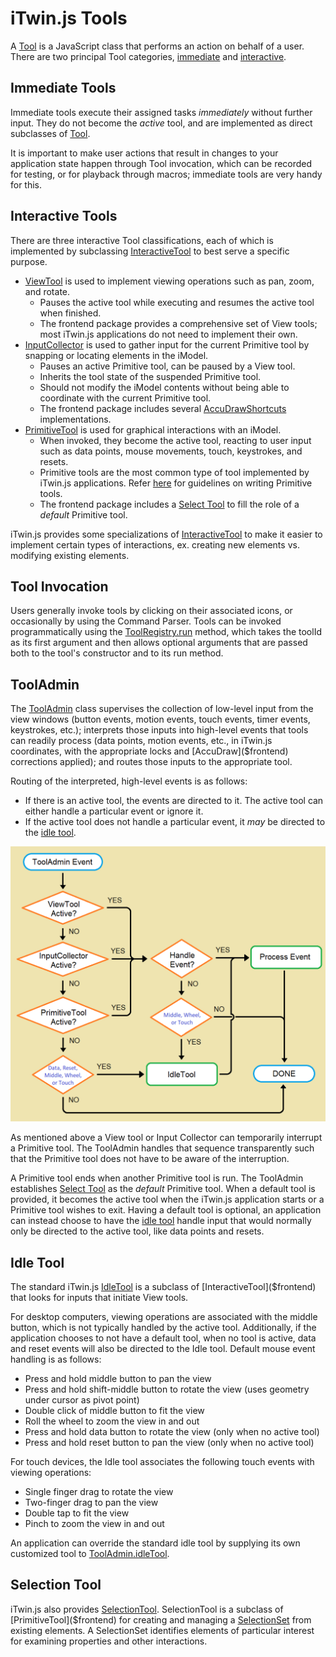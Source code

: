 # iTwin.js Tools

A [Tool]($frontend) is a JavaScript class that performs an action on behalf of a user. There are two principal Tool categories, [immediate](#immediate-tools) and [interactive](#interactive-tools).

## Immediate Tools

Immediate tools execute their assigned tasks *immediately* without further input. They do not become the *active* tool, and are implemented as direct subclasses of [Tool]($frontend).

It is important to make user actions that result in changes to your application state happen through Tool invocation, which can be recorded for testing, or for playback through macros; immediate tools are very handy for this.

## Interactive Tools

There are three interactive Tool classifications, each of which is implemented by subclassing [InteractiveTool]($frontend) to best serve a specific purpose.

- [ViewTool]($frontend) is used to implement viewing operations such as pan, zoom, and rotate.
  - Pauses the active tool while executing and resumes the active tool when finished.
  - The frontend package provides a comprehensive set of View tools; most iTwin.js applications do not need to implement their own.
- [InputCollector]($frontend) is used to gather input for the current Primitive tool by snapping or locating elements in the iModel.
  - Pauses an active Primitive tool, can be paused by a View tool.
  - Inherits the tool state of the suspended Primitive tool.
  - Should not modify the iModel contents without being able to coordinate with the current Primitive tool.
  - The frontend package includes several [AccuDrawShortcuts]($frontend) implementations.
- [PrimitiveTool]($frontend) is used for graphical interactions with an iModel.
  - When invoked, they become the active tool, reacting to user input such as data points, mouse movements, touch, keystrokes, and resets.
  - Primitive tools are the most common type of tool implemented by iTwin.js applications. Refer [here](./PrimitiveTools) for guidelines on writing Primitive tools.
  - The frontend package includes a [Select Tool](#selection-tool) to fill the role of a *default* Primitive tool.

iTwin.js provides some specializations of [InteractiveTool]($frontend) to make it easier to implement certain types of interactions, ex. creating new elements vs. modifying existing elements.

## Tool Invocation

Users generally invoke tools by clicking on their associated icons, or occasionally by using the Command Parser. Tools can be invoked programmatically using the [ToolRegistry.run]($frontend) method, which takes the toolId as its first argument and then allows optional arguments that are passed both to the tool's constructor and to its run method.

## ToolAdmin

The [ToolAdmin]($frontend) class supervises the collection of low-level input from the view windows (button events, motion events, touch events, timer events, keystrokes, etc.); interprets those inputs into high-level events that tools can readily process (data points, motion events, etc., in iTwin.js coordinates, with the appropriate locks and [AccuDraw]($frontend) corrections applied); and routes those inputs to the appropriate tool.

Routing of the interpreted, high-level events is as follows:

- If there is an active tool, the events are directed to it. The active tool can either handle a particular event or ignore it.
- If the active tool does not handle a particular event, it *may* be directed to the [idle tool](#idle-tool).

![event routing](./event-routing.png "Interactive tool event routing diagram")

As mentioned above a View tool or Input Collector can temporarily interrupt a Primitive tool. The ToolAdmin handles that sequence transparently such that the Primitive tool does not have to be aware of the interruption.

A Primitive tool ends when another Primitive tool is run. The ToolAdmin establishes [Select Tool](#selection-tool) as the *default* Primitive tool. When a default tool is provided, it becomes the active tool when the iTwin.js application starts or a Primitive tool wishes to exit. Having a default tool is optional, an application can instead choose to have the [idle tool](#idle-tool) handle input that would normally only be directed to the active tool, like data points and resets.

## Idle Tool

The standard iTwin.js [IdleTool]($frontend) is a subclass of [InteractiveTool]($frontend) that looks for inputs that initiate View tools.

For desktop computers, viewing operations are associated with the middle button, which is not typically handled by the active tool. Additionally, if the application chooses to not have a default tool, when no tool is active, data and reset events will also be directed to the Idle tool. Default mouse event handling is as follows:

- Press and hold middle button to pan the view
- Press and hold shift-middle button to rotate the view (uses geometry under cursor as pivot point)
- Double click of middle button to fit the view
- Roll the wheel to zoom the view in and out
- Press and hold data button to rotate the view (only when no active tool)
- Press and hold reset button to pan the view (only when no active tool)

For touch devices, the Idle tool associates the following touch events with viewing operations:

- Single finger drag to rotate the view
- Two-finger drag to pan the view
- Double tap to fit the view
- Pinch to zoom the view in and out

An application can override the standard idle tool by supplying its own customized tool to [ToolAdmin.idleTool]($frontend).

## Selection Tool

iTwin.js also provides [SelectionTool]($frontend). SelectionTool is a subclass of [PrimitiveTool]($frontend) for creating and managing a [SelectionSet]($frontend) from existing elements. A SelectionSet identifies elements of particular interest for examining properties and other interactions.
